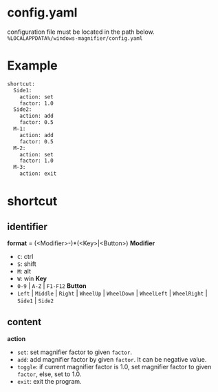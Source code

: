 # config.yaml
configuration file must be located in the path below.  
`%LOCALAPPDATA%/windows-magnifier/config.yaml`

# Example
```sh
shortcut:
  Side1:
    action: set
    factor: 1.0
  Side2:
    action: add
    factor: 0.5
  M-1:
    action: add
    factor: 0.5
  M-2:
    action: set
    factor: 1.0
  M-3:
    action: exit
```

# shortcut
## identifier
**format** = (\<Modifier\>-)\*(\<Key\>|\<Button\>)
**Modifier**
* `C`: ctrl
* `S`: shift
* `M`: alt
* `W`: win
**Key**
* `0-9` | `A-Z` | `F1-F12`
**Button**
* `Left` | `Middle` | `Right` | `WheelUp` | `WheelDown` | `WheelLeft` | `WheelRight` | `Side1` | `Side2`
## content
**action**
* `set`: set magnifier factor to given `factor`.
* `add`: add magnifier factor by given `factor`. It can be negative value.
* `toggle`: if current magnifier factor is 1.0, set magnifier factor to given `factor`, else, set to 1.0.
* `exit`: exit the program.
